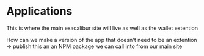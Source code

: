 # Applications

This is where the main exacalibur site will live as well as the wallet extention

How can we make a version of the app that doesn't need to be an extention -> publish this an an NPM package we can call into from our main site
